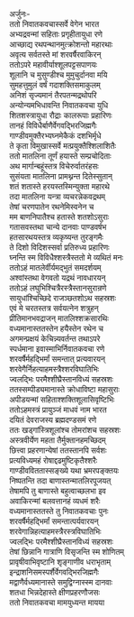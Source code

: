 अर्जुनः-  
ततो निवातकवचास्सर्वे वेगेन भारत  
अभ्यद्रवन्मां सहिताः प्रगृहीतायुधा रणे  
आच्छाद्य रथपन्थानमुत्क्रोशन्तो महारथाः  
अवृत्य सर्वतस्ते मां शरवर्षैरवाकिरन्  
ततोऽपरे महावीर्याश्शूलपट्टसपाणयः  
शूलानि च मुसुण्डीश्च मुमुचुर्दानवा मयि  
सुमहत्तुमुलं वर्षं गदाशक्तिसमाकुलम्  
अनिशं सृज्यमानं तैरपतन्मद्रथोपरि  
अन्योन्यमभिधावन्ति निवातकवचा युधि  
शितशस्त्रायुधा रौद्राः कालरूपाः प्रहारिणः  
तानहं विविधैर्बाणैर्वेगवद्भिरजिह्मगैः  
गाण्डीवमुक्तैरभ्यघ्नमेकैकं दशभिर्मृधे  
ते कृता विमुखास्सर्वे मत्प्रयुक्तैश्शिलाशितैः  
ततो मातलिना तूर्णं हयास्ते सम्प्रचोदिताः  
अथ मार्गान्बहूंस्तत्र विचेरुर्वातरंहसः  
सुसंयता मातलिना प्रामथ्नन्त दितेस्सुतान्  
शतं शतास्ते हरयस्तस्मिन्युक्ता महारथे  
तदा मातलिना यन्त्रा व्यचरन्नेकवद्रथम्  
तेषां चरणपातेन रथनेमिस्वनेन च  
मम बाणनिपातैश्च हतास्ते शतशोऽसुराः  
गतासवस्तथा चान्ये दानवाः पाण्डवर्षभ  
हतसारथयस्तत्र व्यकृष्यन्त तुरङ्गमैः  
ते दिशो विदिशस्सर्वा प्रतिरुध्य प्रहारिणः  
घ्नन्ति स्म विविधैश्शस्त्रैस्ततो मे व्यथितं मनः  
ततोऽहं मातलेर्वीर्यमद्भुतं समदर्शयम्  
अश्वांस्तथा वेगवतो यद्रथं नावधारयन्  
ततोऽहं लघुभिश्चित्रैरस्त्रैस्तानसुरान्रणे  
सायुधांश्चिच्छिदे राजञ्छतशोऽथ सहस्रशः  
एवं मे चरतस्तत्र सर्वयत्नेन शत्रुहन्  
प्रीतिमानभवद्राजन् मातलिश्शक्रसारथिः  
वध्यमानास्ततस्तेन हयैस्तेन रथेन च  
अगमन्प्रक्षयं केचिन्न्यवर्तन्त तथाऽपरे  
स्पर्धमाना इवास्माभिर्निवातकवचा रणे  
शरवर्षैर्महद्भिर्मां समन्तात् प्रत्यवारयन्  
शरवेगैर्निहत्याहमस्त्रैश्शरविघातिभिः  
ज्वलद्भिः परमैश्शीघ्रैस्तानविध्यं सहस्रशः  
ततस्सम्पीड्यमानास्ते क्रोधाविष्टा महासुराः  
अपीडयन्मां सहिताश्शक्तिशूलासिवृष्टिभिः  
ततोऽहमस्त्रं प्रायुञ्जं माधवं नाम भारत  
दयितं देवराजस्य ब्रह्मदण्डसमं रणे  
ततः खड्गांस्त्रिशूलांश्च तोमरांशच सहस्रशः  
अस्त्रवीर्येण महता तैर्मुक्तानहमच्छिदम्  
छित्त्वा प्रहरणान्येषां ततस्तानपि सर्वशः  
प्रत्यविध्यमहं रोषाद्दढमुष्टिकृतैश्शरैः  
गाण्डीवविततास्सङ्ख्ये यथा भ्रमरपङ्क्तयः  
निष्पतन्ति तदा बाणास्तन्मातलिरपूजयत्  
तेषामपि तु बाणास्ते बहुत्वाच्छलभा इव  
अवाकिरन्मां बलवत्तानहं व्यधमं शरैः  
वध्यमानास्ततस्ते तु निवातकवचाः पुनः  
शरवर्षैर्महद्भिर्मां समन्तात्पर्यवारयन्  
शरवेगान्निहत्याहमस्त्रैरस्त्रविघातिभिः  
ज्वलद्भिः परमैश्शीघ्रैस्तानविध्यं सहस्रशः  
तेषां छिन्नानि गात्राणि विसृजन्ति स्म शोणितम्  
प्रावृषीवाभिवृष्टानि शृङ्गाणीव धराभृताम्  
इन्द्राशनिसमस्पर्शैर्वेगवद्भिरजिह्मगैः  
मद्वाणैर्वध्यमानास्ते समुद्विग्नास्स्म दानवाः  
शतधा भिन्नदेहास्ते क्षीणप्रहरणौजसः  
ततो निवातकवचा मामयुध्यन्त मायया  
